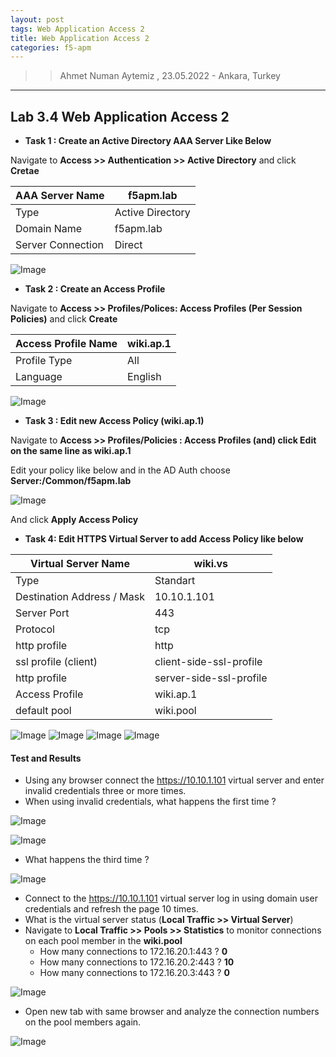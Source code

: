 ```yaml
---
layout: post
tags: Web Application Access 2
title: Web Application Access 2
categories: f5-apm
---
```


>> Ahmet Numan Aytemiz , 23.05.2022 - Ankara, Turkey

---

## Lab 3.4 Web Application Access 2


- **Task 1 : Create an Active Directory AAA Server Like Below**

Navigate to **Access >> Authentication >> Active Directory** and click **Cretae**

| AAA Server Name       | f5apm.lab         | 
| -----------           | -----------       | 
| Type                  |  Active Directory |  
| Domain Name           |  f5apm.lab        | 
| Server Connection     |  Direct           | 

![Image](/img/f5aaa.png)

- **Task 2 : Create an Access Profile**

Navigate to **Access >> Profiles/Polices: Access Profiles (Per Session Policies)** and click **Create**

| Access Profile Name   | wiki.ap.1   | 
| -----------           | ----------- | 
| Profile Type          |  All        |     
| Language              |  English    |

![Image](/img/wiki-ap1.png)

- **Task 3 : Edit new Access Policy (wiki.ap.1)**

Navigate to **Access >> Profiles/Policies : Access Profiles (and) click Edit on the same line as wiki.ap.1**

Edit your policy like below and in the AD Auth choose **Server:/Common/f5apm.lab**

![Image](/img/access-policy.png)

And click **Apply Access Policy**


- **Task 4: Edit HTTPS Virtual Server to add Access Policy like below**

| Virtual Server Name        | wiki.vs                  | 
| -----------                | -----------              | 
| Type                       |  Standart                |   
| Destination Address / Mask |  10.10.1.101         | 
| Server Port                |  443                     | 
| Protocol                   |  tcp                     |
| http profile               |  http                    |
| ssl profile (client)       |  client-side-ssl-profile |
| http profile               |  server-side-ssl-profile |
| Access Profile             |  wiki.ap.1               |
| default pool               |  wiki.pool               |

![Image](/img/wikivsap.png)
![Image](/img/wikivsap1.png)
![Image](/img/wikivsap2.png)
![Image](/img/wikivsap3.png)

#### Test and Results

- Using any browser connect the https://10.10.1.101 virtual server and enter invalid credentials three or more times.
- When using invalid credentials, what happens the first time ?

![Image](/img/wronguser.png)

![Image](/img/wronuser2.png)

- What happens the third time ?

![Image](/img/wronguser3.png)

- Connect to the https://10.10.1.101 virtual server log in using domain user credentials and refresh the page 10 times.
- What is the virtual server status (**Local Traffic >> Virtual Server**)
- Navigate to **Local Traffic >> Pools >> Statistics** to monitor connections on each pool member in the **wiki.pool**
  - How many connections to 172.16.20.1:443 ? **0**
  - How many connections to 172.16.20.2:443 ? **10**
  - How many connections to 172.16.20.3:443 ? **0**

![Image](/img/connectionsuser.png)

- Open new tab with same browser and analyze the connection numbers on the pool members again.

![Image](/img/conenctionsagain.png)


